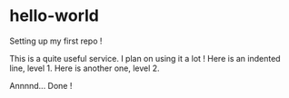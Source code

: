 # hello-world
Setting up my first repo !

This is a quite useful service. I plan on using it a lot !
  Here is an indented line, level 1.
    Here is another one, level 2.

Annnnd... Done !
